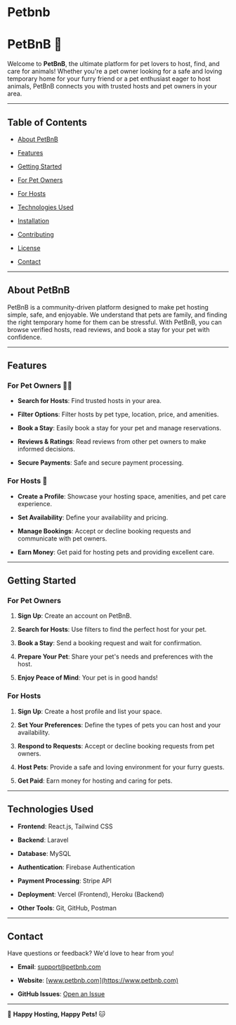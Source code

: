 # Petbnb

# PetBnB 🐾

Welcome to **PetBnB**, the ultimate platform for pet lovers to host, find, and care for animals! Whether you're a pet owner looking for a safe and loving temporary home for your furry friend or a pet enthusiast eager to host animals, PetBnB connects you with trusted hosts and pet owners in your area.

---

## Table of Contents

- [About PetBnB](#about-petbnb)

- [Features](#features)

- [Getting Started](#getting-started)

- [For Pet Owners](#for-pet-owners)

- [For Hosts](#for-hosts)

- [Technologies Used](#technologies-used)

- [Installation](#installation)

- [Contributing](#contributing)

- [License](#license)

- [Contact](#contact)

---

## About PetBnB

PetBnB is a community-driven platform designed to make pet hosting simple, safe, and enjoyable. We understand that pets are family, and finding the right temporary home for them can be stressful. With PetBnB, you can browse verified hosts, read reviews, and book a stay for your pet with confidence.

---

## Features

### For Pet Owners 🐶🐱

- **Search for Hosts**: Find trusted hosts in your area.

- **Filter Options**: Filter hosts by pet type, location, price, and amenities.

- **Book a Stay**: Easily book a stay for your pet and manage reservations.

- **Reviews & Ratings**: Read reviews from other pet owners to make informed decisions.

- **Secure Payments**: Safe and secure payment processing.

### For Hosts 🏡

- **Create a Profile**: Showcase your hosting space, amenities, and pet care experience.

- **Set Availability**: Define your availability and pricing.

- **Manage Bookings**: Accept or decline booking requests and communicate with pet owners.

- **Earn Money**: Get paid for hosting pets and providing excellent care.

---

## Getting Started

### For Pet Owners

1. **Sign Up**: Create an account on PetBnB.

2. **Search for Hosts**: Use filters to find the perfect host for your pet.

3. **Book a Stay**: Send a booking request and wait for confirmation.

4. **Prepare Your Pet**: Share your pet's needs and preferences with the host.

5. **Enjoy Peace of Mind**: Your pet is in good hands!

### For Hosts

1. **Sign Up**: Create a host profile and list your space.

2. **Set Your Preferences**: Define the types of pets you can host and your availability.

3. **Respond to Requests**: Accept or decline booking requests from pet owners.

4. **Host Pets**: Provide a safe and loving environment for your furry guests.

5. **Get Paid**: Earn money for hosting and caring for pets.

---

## Technologies Used

- **Frontend**: React.js, Tailwind CSS

- **Backend**: Laravel

- **Database**: MySQL

- **Authentication**: Firebase Authentication

- **Payment Processing**: Stripe API

- **Deployment**: Vercel (Frontend), Heroku (Backend)

- **Other Tools**: Git, GitHub, Postman

---

## Contact

Have questions or feedback? We'd love to hear from you!

- **Email**: support@petbnb.com

- **Website**: [www.petbnb.com](https://www.petbnb.com)

- **GitHub Issues**: [Open an Issue](https://github.com/your-username/petbnb/issues)

---

🐶 **Happy Hosting, Happy Pets!** 🐱

